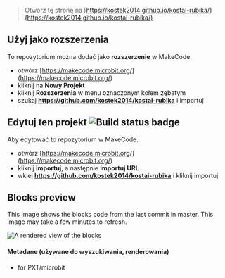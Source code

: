 
> Otwórz tę stronę na [https://kostek2014.github.io/kostai-rubika/](https://kostek2014.github.io/kostai-rubika/)

## Użyj jako rozszerzenia

To repozytorium można dodać jako **rozszerzenie** w MakeCode.

* otwórz [https://makecode.microbit.org/](https://makecode.microbit.org/)
* kliknij na **Nowy Projekt**
* kliknij **Rozszerzenia** w menu oznaczonym kołem zębatym
* szukaj **https://github.com/kostek2014/kostai-rubika** i importuj

## Edytuj ten projekt ![Build status badge](https://github.com/kostek2014/kostai-rubika/workflows/MakeCode/badge.svg)

Aby edytować to repozytorium w MakeCode.

* otwórz [https://makecode.microbit.org/](https://makecode.microbit.org/)
* kliknij **Importuj**, a następnie **Importuj URL**
* wklej **https://github.com/kostek2014/kostai-rubika** i kliknij importuj

## Blocks preview

This image shows the blocks code from the last commit in master.
This image may take a few minutes to refresh.

![A rendered view of the blocks](https://github.com/kostek2014/kostai-rubika/raw/master/.github/makecode/blocks.png)

#### Metadane (używane do wyszukiwania, renderowania)

* for PXT/microbit
<script src="https://makecode.com/gh-pages-embed.js"></script><script>makeCodeRender("{{ site.makecode.home_url }}", "{{ site.github.owner_name }}/{{ site.github.repository_name }}");</script>
